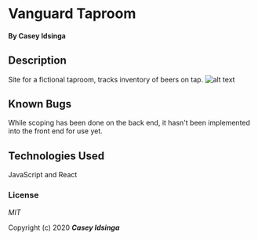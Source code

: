 # Vanguard Taproom

#### By **Casey Idsinga**

## Description
Site for a fictional taproom, tracks inventory of beers on tap.
![alt text](https://drive.google.com/open?id=1zMtHpHldKaH0SBlpN8gaXeRE5nF-gC8A)




## Known Bugs
While scoping has been done on the back end, it hasn't been implemented into the front end for use yet.


## Technologies Used

JavaScript and React


### License

*MIT*

Copyright (c) 2020 **_Casey Idsinga_**
